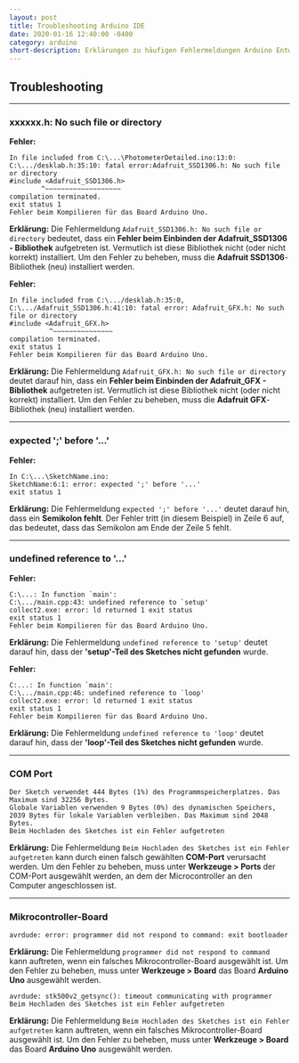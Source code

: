 ```yaml
---
layout: post
title: Troubleshooting Arduino IDE
date: 2020-01-16 12:40:00 -0400
category: arduino
short-description: Erklärungen zu häufigen Fehlermeldungen Arduino Entwicklungsumgebung
---
```


## Troubleshooting

---
### xxxxxx.h: No such file or directory
**Fehler:**
```
In file included from C:\...\PhotometerDetailed.ino:13:0:
C:\.../desklab.h:35:10: fatal error:Adafruit_SSD1306.h: No such file or directory
#include <Adafruit_SSD1306.h>
        ^~~~~~~~~~~~~~~~~~~~
compilation terminated.
exit status 1
Fehler beim Kompilieren für das Board Arduino Uno.
```
**Erklärung:** Die Fehlermeldung `Adafruit_SSD1306.h: No such file or directory` bedeutet, dass ein **Fehler beim Einbinden der Adafruit_SSD1306 - Bibliothek** aufgetreten ist. Vermutlich ist diese Bibliothek nicht (oder nicht korrekt) installiert. Um den Fehler zu beheben, muss die **Adafruit SSD1306**-Bibliothek (neu) installiert werden.



**Fehler:**
```
In file included from C:\.../desklab.h:35:0,
C:\.../Adafruit_SSD1306.h:41:10: fatal error: Adafruit_GFX.h: No such file or directory
#include <Adafruit_GFX.h>
          ^~~~~~~~~~~~~~~~
compilation terminated.
exit status 1
Fehler beim Kompilieren für das Board Arduino Uno.
```
**Erklärung:** Die Fehlermeldung `Adafruit_GFX.h: No such file or directory` deutet darauf hin, dass ein **Fehler beim Einbinden der Adafruit_GFX - Bibliothek** aufgetreten ist. Vermutlich ist diese Bibliothek nicht (oder nicht korrekt) installiert. Um den Fehler zu beheben, muss die **Adafruit GFX**-Bibliothek (neu) installiert werden.

---
### expected ';' before '...'

**Fehler:**
```
In C:\...\SketchName.ino:
SketchName:6:1: error: expected ';' before '...'
exit status 1
```
**Erklärung:** Die Fehlermeldung `expected ';' before '...'` deutet darauf hin, dass ein **Semikolon fehlt**. Der Fehler tritt (in diesem Beispiel) in Zeile 6 auf, das bedeutet, dass das Semikolon am Ende der Zeile 5 fehlt.

---
### undefined reference to '...'

**Fehler:**
```
C:\...: In function `main':
C:\.../main.cpp:43: undefined reference to `setup'
collect2.exe: error: ld returned 1 exit status
exit status 1
Fehler beim Kompilieren für das Board Arduino Uno.
```
**Erklärung:** Die Fehlermeldung `undefined reference to 'setup'` deutet darauf hin, dass der **'setup'-Teil des Sketches nicht gefunden** wurde.


**Fehler:**
```
C:...: In function `main':
C:\.../main.cpp:46: undefined reference to `loop'
collect2.exe: error: ld returned 1 exit status
exit status 1
Fehler beim Kompilieren für das Board Arduino Uno.
```
**Erklärung:** Die Fehlermeldung `undefined reference to 'loop'` deutet darauf hin, dass der **'loop'-Teil des Sketches nicht gefunden** wurde.


---
### COM Port
```
Der Sketch verwendet 444 Bytes (1%) des Programmspeicherplatzes. Das Maximum sind 32256 Bytes.
Globale Variablen verwenden 9 Bytes (0%) des dynamischen Speichers, 2039 Bytes für lokale Variablen verbleiben. Das Maximum sind 2048 Bytes.
Beim Hochladen des Sketches ist ein Fehler aufgetreten
```
**Erklärung:** Die Fehlermeldung `Beim Hochladen des Sketches ist ein Fehler aufgetreten` kann durch einen falsch gewählten **COM-Port** verursacht werden. Um den Fehler zu beheben, muss unter __**Werkzeuge > Ports**__ der COM-Port ausgewählt werden, an dem der Microcontroller an den Computer angeschlossen ist.



---
### Mikrocontroller-Board
```
avrdude: error: programmer did not respond to command: exit bootloader
```
**Erklärung:** Die Fehlermeldung `programmer did not respond to command` kann auftreten, wenn ein falsches Mikrocontroller-Board ausgewählt ist. Um den Fehler zu beheben, muss unter __**Werkzeuge > Board**__ das Board **Arduino Uno** ausgewählt werden.

```
avrdude: stk500v2_getsync(): timeout communicating with programmer
Beim Hochladen des Sketches ist ein Fehler aufgetreten
```
**Erklärung:** Die Fehlermeldung `Beim Hochladen des Sketches ist ein Fehler aufgetreten` kann auftreten, wenn ein falsches Mikrocontroller-Board ausgewählt ist. Um den Fehler zu beheben, muss unter __**Werkzeuge > Board**__ das Board **Arduino Uno** ausgewählt werden.

